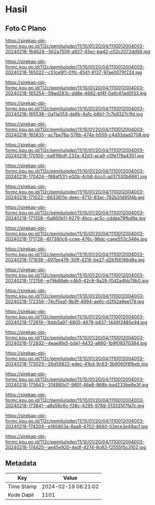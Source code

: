 # Hasil

## Foto C Plano

https://sirekap-obj-formc.kpu.go.id/112c/pemilu/pdpr/11/10/01/20/04/1110012004003-20240218-164624--562a7509-a927-45ec-ba42-c02c2072dd56.jpg

https://sirekap-obj-formc.kpu.go.id/112c/pemilu/pdpr/11/10/01/20/04/1110012004003-20240218-165022--c51ce9f1-01fc-4541-8137-97ae0079f224.jpg

https://sirekap-obj-formc.kpu.go.id/112c/pemilu/pdpr/11/10/01/20/04/1110012004003-20240218-165254--59ad283c-dd8e-4662-bf4f-0a6c61ad0f33.jpg

https://sirekap-obj-formc.kpu.go.id/112c/pemilu/pdpr/11/10/01/20/04/1110012004003-20240218-165538--0a11a053-da8b-4a1c-b8b1-7c7b9327c1fd.jpg

https://sirekap-obj-formc.kpu.go.id/112c/pemilu/pdpr/11/10/01/20/04/1110012004003-20240218-165835--ac7be78a-578b-474e-b559-c4d33dad2708.jpg

https://sirekap-obj-formc.kpu.go.id/112c/pemilu/pdpr/11/10/01/20/04/1110012004003-20240218-170100--ea816bdf-232a-42d3-aca9-c0fe179a4351.jpg

https://sirekap-obj-formc.kpu.go.id/112c/pemilu/pdpr/11/10/01/20/04/1110012004003-20240218-170424--f88af531-e00b-4cb8-bcc0-ad37530b6661.jpg

https://sirekap-obj-formc.kpu.go.id/112c/pemilu/pdpr/11/10/01/20/04/1110012004003-20240218-171022--6633611e-deec-4713-83ac-792b31d95f4b.jpg

https://sirekap-obj-formc.kpu.go.id/112c/pemilu/pdpr/11/10/01/20/04/1110012004003-20240218-171358--6a860b11-9279-4bcc-ac5c-cddea79fbd9e.jpg

https://sirekap-obj-formc.kpu.go.id/112c/pemilu/pdpr/11/10/01/20/04/1110012004003-20240218-171728--6f7380c6-ccee-476c-96dc-caee553c346e.jpg

https://sirekap-obj-formc.kpu.go.id/112c/pemilu/pdpr/11/10/01/20/04/1110012004003-20240218-171939--497be476-30ff-4216-be27-d2b156166d8a.jpg

https://sirekap-obj-formc.kpu.go.id/112c/pemilu/pdpr/11/10/01/20/04/1110012004003-20240218-172156--e79b88eb-c4b5-42c8-9a28-f0d2a4bb78b0.jpg

https://sirekap-obj-formc.kpu.go.id/112c/pemilu/pdpr/11/10/01/20/04/1110012004003-20240218-172356--74cf5ea1-9b9f-4994-ae6c-d2f62a9ee179.jpg

https://sirekap-obj-formc.kpu.go.id/112c/pemilu/pdpr/11/10/01/20/04/1110012004003-20240218-172619--1bbb5a97-6805-4879-b837-1448f2485e94.jpg

https://sirekap-obj-formc.kpu.go.id/112c/pemilu/pdpr/11/10/01/20/04/1110012004003-20240218-172832--4eae8fe5-bde1-4432-a660-1b9f08370384.jpg

https://sirekap-obj-formc.kpu.go.id/112c/pemilu/pdpr/11/10/01/20/04/1110012004003-20240218-173023--26d59822-edec-41bd-9c63-3b9060f8fbeb.jpg

https://sirekap-obj-formc.kpu.go.id/112c/pemilu/pdpr/11/10/01/20/04/1110012004003-20240218-173643--314980d7-980f-46e8-968b-bad233be6e3f.jpg

https://sirekap-obj-formc.kpu.go.id/112c/pemilu/pdpr/11/10/01/20/04/1110012004003-20240218-173841--a8a56c6c-f38c-4295-9789-513335f7fa7c.jpg

https://sirekap-obj-formc.kpu.go.id/112c/pemilu/pdpr/11/10/01/20/04/1110012004003-20240218-174204--e165903a-8aa8-4702-8680-53ece3e49acf.jpg

https://sirekap-obj-formc.kpu.go.id/112c/pemilu/pdpr/11/10/01/20/04/1110012004003-20240218-174425--ae45e920-4edf-4274-8c63-f2555f5c3102.jpg


## Metadata

| Key        | Value               |
| ---------- | ------------------- |
| Time Stamp | 2024-02-19 06:21:02 |
| Kode Dapil | 1101                |



